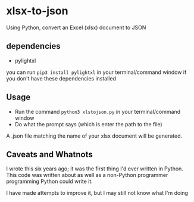 # xlsx-to-json
Using Python, convert an Excel (xlsx) document to JSON


## dependencies
* pylightxl

you can run `pip3 install pylightxl` in your terminal/command window if you don't have these dependencies installed

## Usage

* Run the command `python3 xlstojson.py` in your terminal/command window
* Do what the prompt says (which is enter the path to the file)

A .json file matching the name of your xlsx document will be generated.


## Caveats and Whatnots
I wrote this six years ago; it was the first thing I'd ever written in Python.  This code was written about as well as a non-Python programmer programming Python could write it.

I have made attempts to improve it, but I may still not know what I'm doing


